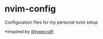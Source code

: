 # nvim-config
Configuration files for my personal nvim setup

*Inspired by [@typecraft](https://www.youtube.com/@typecraft_dev)

